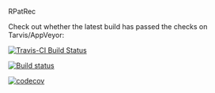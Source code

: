 
<!-- README.md is generated from README.Rmd. Please edit that file -->
RPatRec

Check out whether the latest build has passed the checks on Tarvis/AppVeyor:

[![Travis-CI Build Status](https://travis-ci.org/maiers94/rpatrec.svg?branch=master)](https://travis-ci.org/maiers94/rpatrec)

[![Build status](https://ci.appveyor.com/api/projects/status/5v33xg3htyd43g4c?svg=true)](https://ci.appveyor.com/project/maiers94/rpatrec)

[![codecov](https://codecov.io/gh/maiers94/rpatrec/branch/master/graph/badge.svg)](https://codecov.io/gh/maiers94/rpatrec)
